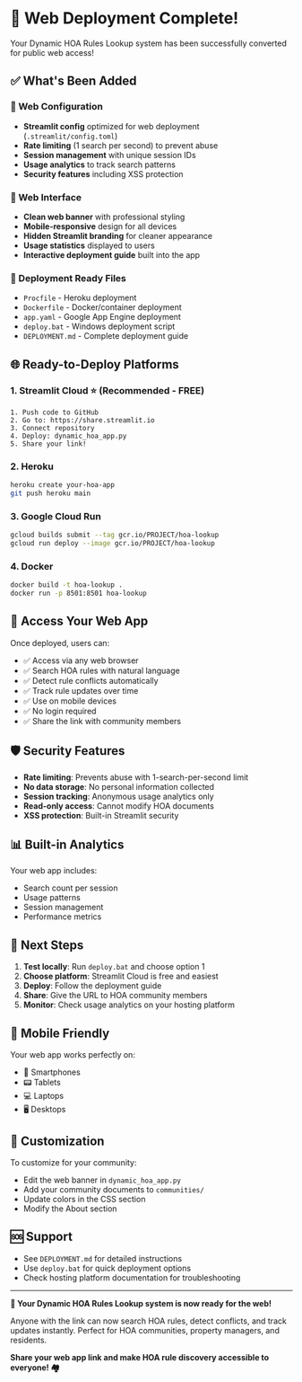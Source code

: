 # 🎉 Web Deployment Complete!

Your Dynamic HOA Rules Lookup system has been successfully converted for public web access!

## ✅ What's Been Added

### 🔧 Web Configuration
- **Streamlit config** optimized for web deployment (`.streamlit/config.toml`)
- **Rate limiting** (1 search per second) to prevent abuse
- **Session management** with unique session IDs
- **Usage analytics** to track search patterns
- **Security features** including XSS protection

### 🎨 Web Interface
- **Clean web banner** with professional styling
- **Mobile-responsive** design for all devices
- **Hidden Streamlit branding** for cleaner appearance
- **Usage statistics** displayed to users
- **Interactive deployment guide** built into the app

### 🚀 Deployment Ready Files
- `Procfile` - Heroku deployment
- `Dockerfile` - Docker/container deployment
- `app.yaml` - Google App Engine deployment
- `deploy.bat` - Windows deployment script
- `DEPLOYMENT.md` - Complete deployment guide

## 🌐 Ready-to-Deploy Platforms

### 1. Streamlit Cloud ⭐ (Recommended - FREE)
```
1. Push code to GitHub
2. Go to: https://share.streamlit.io
3. Connect repository
4. Deploy: dynamic_hoa_app.py
5. Share your link!
```

### 2. Heroku
```bash
heroku create your-hoa-app
git push heroku main
```

### 3. Google Cloud Run
```bash
gcloud builds submit --tag gcr.io/PROJECT/hoa-lookup
gcloud run deploy --image gcr.io/PROJECT/hoa-lookup
```

### 4. Docker
```bash
docker build -t hoa-lookup .
docker run -p 8501:8501 hoa-lookup
```

## 🔗 Access Your Web App

Once deployed, users can:
- ✅ Access via any web browser
- ✅ Search HOA rules with natural language
- ✅ Detect rule conflicts automatically
- ✅ Track rule updates over time
- ✅ Use on mobile devices
- ✅ No login required
- ✅ Share the link with community members

## 🛡️ Security Features

- **Rate limiting**: Prevents abuse with 1-search-per-second limit
- **No data storage**: No personal information collected
- **Session tracking**: Anonymous usage analytics only
- **Read-only access**: Cannot modify HOA documents
- **XSS protection**: Built-in Streamlit security

## 📊 Built-in Analytics

Your web app includes:
- Search count per session
- Usage patterns
- Session management
- Performance metrics

## 🎯 Next Steps

1. **Test locally**: Run `deploy.bat` and choose option 1
2. **Choose platform**: Streamlit Cloud is free and easiest
3. **Deploy**: Follow the deployment guide
4. **Share**: Give the URL to HOA community members
5. **Monitor**: Check usage analytics on your hosting platform

## 📱 Mobile Friendly

Your web app works perfectly on:
- 📱 Smartphones
- 📟 Tablets
- 💻 Laptops
- 🖥️ Desktops

## 🎨 Customization

To customize for your community:
- Edit the web banner in `dynamic_hoa_app.py`
- Add your community documents to `communities/`
- Update colors in the CSS section
- Modify the About section

## 🆘 Support

- See `DEPLOYMENT.md` for detailed instructions
- Use `deploy.bat` for quick deployment options
- Check hosting platform documentation for troubleshooting

---

**🌟 Your Dynamic HOA Rules Lookup system is now ready for the web!**

Anyone with the link can now search HOA rules, detect conflicts, and track updates instantly. Perfect for HOA communities, property managers, and residents.

**Share your web app link and make HOA rule discovery accessible to everyone! 🏘️**